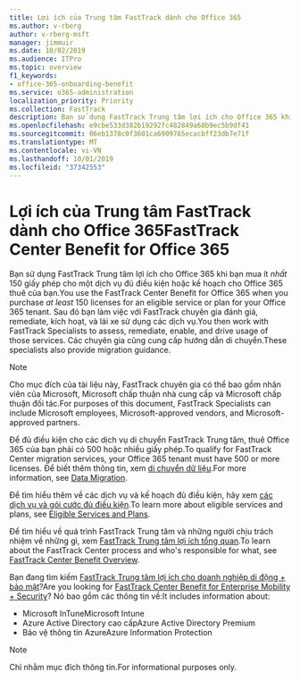 ```yaml
---
title: Lợi ích của Trung tâm FastTrack dành cho Office 365
ms.author: v-rberg
author: v-rberg-msft
manager: jimmuir
ms.date: 10/02/2019
ms.audience: ITPro
ms.topic: overview
f1_keywords:
- office-365-onboarding-benefit
ms.service: o365-administration
localization_priority: Priority
ms.collection: FastTrack
description: Bạn sử dụng FastTrack Trung tâm lợi ích cho Office 365 khi bạn mua ít nhất 150 giấy phép cho một dịch vụ đủ điều kiện hoặc kế hoạch cho Office 365 thuê của bạn. Sau đó bạn làm việc với FastTrack chuyên gia đánh giá, remediate, kích hoạt, và lái xe sử dụng các dịch vụ. Các chuyên gia cũng cung cấp hướng dẫn di chuyển.
ms.openlocfilehash: e9cbe533d382b19292fc482849a68b9ec5b9df41
ms.sourcegitcommit: 06eb1378c0f3601ca6909765ecacbff23db7e71f
ms.translationtype: MT
ms.contentlocale: vi-VN
ms.lasthandoff: 10/01/2019
ms.locfileid: "37342553"
---
```

# <a name="fasttrack-center-benefit-for-office-365"></a><span data-ttu-id="b8ba3-105">Lợi ích của Trung tâm FastTrack dành cho Office 365</span><span class="sxs-lookup"><span data-stu-id="b8ba3-105">FastTrack Center Benefit for Office 365</span></span>

<span data-ttu-id="b8ba3-106">Bạn sử dụng FastTrack Trung tâm lợi ích cho Office 365 khi bạn mua ít *nhất* 150 giấy phép cho một dịch vụ đủ điều kiện hoặc kế hoạch cho Office 365 thuê của bạn.</span><span class="sxs-lookup"><span data-stu-id="b8ba3-106">You use the FastTrack Center Benefit for Office 365 when you purchase  *at least*  150 licenses for an eligible service or plan for your Office 365 tenant.</span></span> <span data-ttu-id="b8ba3-107">Sau đó bạn làm việc với FastTrack chuyên gia đánh giá, remediate, kích hoạt, và lái xe sử dụng các dịch vụ.</span><span class="sxs-lookup"><span data-stu-id="b8ba3-107">You then work with FastTrack Specialists to assess, remediate, enable, and drive usage of those services.</span></span> <span data-ttu-id="b8ba3-108">Các chuyên gia cũng cung cấp hướng dẫn di chuyển.</span><span class="sxs-lookup"><span data-stu-id="b8ba3-108">These specialists also provide migration guidance.</span></span> 
  
> [!NOTE]
> <span data-ttu-id="b8ba3-109">Cho mục đích của tài liệu này, FastTrack chuyên gia có thể bao gồm nhân viên của Microsoft, Microsoft chấp thuận nhà cung cấp và Microsoft chấp thuận đối tác.</span><span class="sxs-lookup"><span data-stu-id="b8ba3-109">For purposes of this document, FastTrack Specialists can include Microsoft employees, Microsoft-approved vendors, and Microsoft-approved partners.</span></span> 
  
<span data-ttu-id="b8ba3-110">Để đủ điều kiện cho các dịch vụ di chuyển FastTrack Trung tâm, thuê Office 365 của bạn phải có 500 hoặc nhiều giấy phép.</span><span class="sxs-lookup"><span data-stu-id="b8ba3-110">To qualify for FastTrack Center migration services, your Office 365 tenant must have 500 or more licenses.</span></span> <span data-ttu-id="b8ba3-111">Để biết thêm thông tin, xem [di chuyển dữ liệu](O365-data-migration.md).</span><span class="sxs-lookup"><span data-stu-id="b8ba3-111">For more information, see [Data Migration](O365-data-migration.md).</span></span>
  
<span data-ttu-id="b8ba3-112">Để tìm hiểu thêm về các dịch vụ và kế hoạch đủ điều kiện, hãy xem [các dịch vụ và gói cước đủ điều kiện](M365-eligible-services-and-plans.md).</span><span class="sxs-lookup"><span data-stu-id="b8ba3-112">To learn more about eligible services and plans, see [Eligible Services and Plans](M365-eligible-services-and-plans.md).</span></span>
  
<span data-ttu-id="b8ba3-113">Để tìm hiểu về quá trình FastTrack Trung tâm và những người chịu trách nhiệm về những gì, xem [FastTrack Trung tâm lợi ích tổng quan](O365-fasttrack-benefit-overview.md).</span><span class="sxs-lookup"><span data-stu-id="b8ba3-113">To learn about the FastTrack Center process and who's responsible for what, see [FastTrack Center Benefit Overview](O365-fasttrack-benefit-overview.md).</span></span>
  
<span data-ttu-id="b8ba3-114">Bạn đang tìm kiếm [FastTrack Trung tâm lợi ích cho doanh nghiệp di động + bảo mật](EMS-fasttrack-benefit-for-EMS.md)?</span><span class="sxs-lookup"><span data-stu-id="b8ba3-114">Are you looking for [FastTrack Center Benefit for Enterprise Mobility + Security](EMS-fasttrack-benefit-for-EMS.md)?</span></span> <span data-ttu-id="b8ba3-115">Nó bao gồm các thông tin về:</span><span class="sxs-lookup"><span data-stu-id="b8ba3-115">It includes information about:</span></span>
  
- <span data-ttu-id="b8ba3-116">Microsoft InTune</span><span class="sxs-lookup"><span data-stu-id="b8ba3-116">Microsoft Intune</span></span>    
- <span data-ttu-id="b8ba3-117">Azure Active Directory cao cấp</span><span class="sxs-lookup"><span data-stu-id="b8ba3-117">Azure Active Directory Premium</span></span> 
- <span data-ttu-id="b8ba3-118">Bảo vệ thông tin Azure</span><span class="sxs-lookup"><span data-stu-id="b8ba3-118">Azure Information Protection</span></span>
    
> [!NOTE]
> <span data-ttu-id="b8ba3-119">Chỉ nhằm mục đích thông tin.</span><span class="sxs-lookup"><span data-stu-id="b8ba3-119">For informational purposes only.</span></span> 
